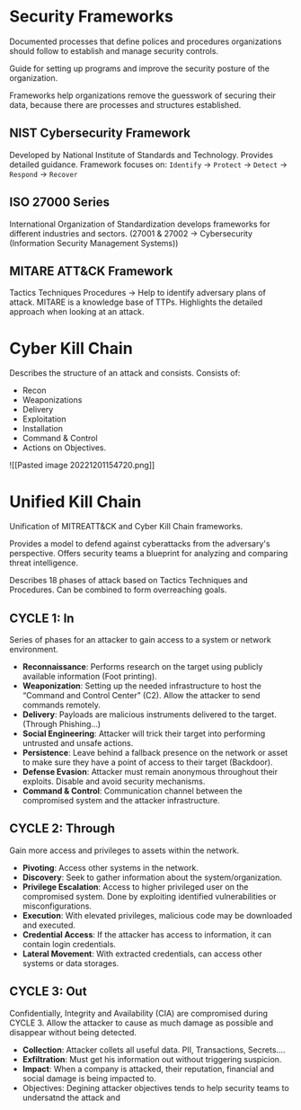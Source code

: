 # Security Frameworks
Documented processes that define polices and procedures organizations should follow to establish and manage security controls.

Guide for setting up programs and improve the security posture of the organization.

Frameworks help organizations remove the guesswork of securing their data, because there are processes and structures established.

## NIST Cybersecurity Framework
Developed by National Institute of Standards and Technology. Provides detailed guidance.
Framework focuses on:
`Identify` → `Protect` → `Detect` → `Respond` → `Recover`

## ISO 27000 Series
International Organization of Standardization develops frameworks for different industries and sectors.
(27001 & 27002 → Cybersecurity (Information Security Management Systems))

## MITARE ATT&CK Framework
Tactics Techniques Procedures → Help to identify adversary plans of attack.
MITARE is a knowledge base of TTPs. Highlights the detailed approach when looking at an attack.

# Cyber Kill Chain
Describes the structure of an attack and consists.
Consists of:
- Recon
- Weaponizations
- Delivery
- Exploitation
- Installation
- Command & Control 
- Actions on Objectives.

![[Pasted image 20221201154720.png]]

# Unified Kill Chain
Unification of MITREATT&CK and Cyber Kill Chain frameworks.

Provides a model to defend against cyberattacks from the adversary's perspective. Offers security teams a blueprint for analyzing and comparing threat intelligence.

Describes 18 phases of attack based on Tactics Techniques and Procedures. Can be combined to form overreaching goals.

## CYCLE 1: In
Series of phases for an attacker to gain access to a system or network environment.
- **Reconnaissance**: Performs research on the target using publicly available information (Foot printing).
- **Weaponization**: Setting up the needed infrastructure to host the “Command and Control Center” (C2). Allow the attacker to send commands remotely. 
- **Delivery**: Payloads are malicious instruments delivered to the target. (Through Phishing…)
- **Social Engineering**: Attacker will trick their target into performing untrusted and unsafe actions.
- **Persistence**: Leave behind a fallback presence on the network or asset to make sure they have a point of access to their target (Backdoor).
- **Defense Evasion**: Attacker must remain anonymous throughout their exploits. Disable and avoid security mechanisms.
- **Command & Control**: Communication channel between the compromised system and the attacker infrastructure.

## CYCLE 2: Through
Gain more access and privileges to assets within the network.
- **Pivoting**: Access other systems in the network.
- **Discovery**: Seek to gather information about the system/organization. 
- **Privilege Escalation**: Access to higher privileged user on the compromised system. Done by exploiting identified vulnerabilities or misconfigurations.
- **Execution**: With elevated privileges, malicious code may be downloaded and executed.
- **Credential Access**: If the attacker has access to information, it can contain login credentials.
- **Lateral Movement**: With extracted credentials, can access other systems or data storages.

## CYCLE 3: Out
Confidentially, Integrity and Availability (CIA) are compromised during CYCLE 3. Allow the attacker to cause as much damage as possible and disappear without being detected.
- **Collection**: Attacker collets all useful data. PII, Transactions, Secrets.…
- **Exfiltration**: Must get his information out without triggering suspicion.
- **Impact**: When a company is attacked, their reputation, financial and social damage is being impacted to.
- Objectives: Degining attacker objectives tends to help security teams to undersatnd the attack and 